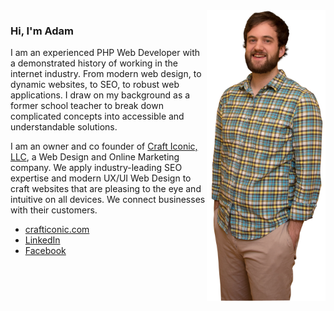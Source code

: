<img align="right" src="https://raw.githubusercontent.com/ashortsleeves/ashortsleeves/master/adam-l.png" alt="Adam Shortsleeves" height=465px/>

### Hi, I'm Adam

I am an experienced PHP Web Developer with a demonstrated history of working in the internet industry. From modern web design, to dynamic websites, to SEO, to robust web applications. I draw on my background as a former school teacher to break down complicated concepts into accessible and understandable solutions.

I am an owner and co founder of [Craft Iconic, LLC](https://crafticonic.com/), a Web Design and Online Marketing company. We apply industry-leading SEO expertise and modern UX/UI Web Design to craft websites that are pleasing to the eye and intuitive on all devices. We connect businesses with their customers.

* [crafticonic.com](https://crafticonic.com/)
* [LinkedIn](https://www.linkedin.com/in/adam-shortsleeves-00ab61128)
* [Facebook](https://www.facebook.com/crafticonic)
<!--
**ashortsleeves/ashortsleeves** is a ✨ _special_ ✨ repository because its `README.md` (this file) appears on your GitHub profile.

Here are some ideas to get you started:

- 🔭 I’m currently working on ...
- 🌱 I’m currently learning ...
- 👯 I’m looking to collaborate on ...
- 🤔 I’m looking for help with ...
- 💬 Ask me about ...
- 📫 How to reach me: ...
- 😄 Pronouns: ...
- ⚡ Fun fact: ...
-->
